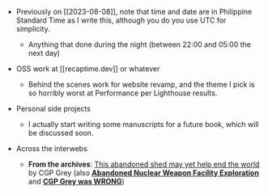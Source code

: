 * Previously on [[2023-08-08]], note that time and date are in Philippine Standard Time as I write this, although you do you use UTC for simplicity.
	* Anything that done during the night (between 22:00 and 05:00 the next day)
* OSS work at [[recaptime.dev]] or whatever
	* Behind the scenes work for website revamp, and the theme I pick is so horribly worst at Performance per Lighthouse results.
* Personal side projects
	* I actually start writing some manuscripts for a future book, which will be discussed soon.

* Across the interwebs
	* **From the archives**: [This abandoned shed may yet help end the world](https://www.youtube.com/watch?v=PCeMCwxayp0) by CGP Grey (also [**Abandoned Nuclear Weapon Facility Exploration**](https://www.youtube.com/watch?v=ABMV4wXx6Xo) and [**CGP Grey was WRONG**](https://www.youtube.com/watch?v=ua4QMFQATco))